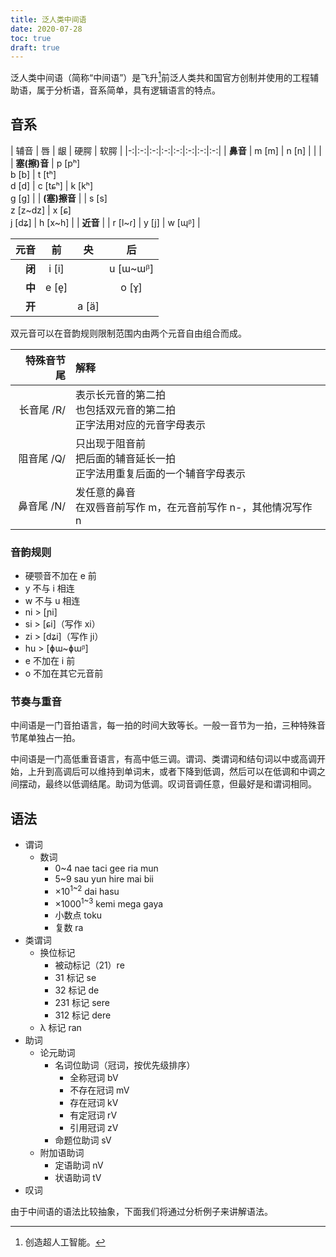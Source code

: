 ```yaml
---
title: 泛人类中间语
date: 2020-07-28
toc: true
draft: true
---
```


泛人类中间语（简称“中间语”）是飞升[^ascension]前泛人类共和国官方创制并使用的工程辅助语，属于分析语，音系简单，具有逻辑语言的特点。

[^ascension]: 创造超人工智能。

## 音系

| 辅音 | 唇 | 龈 | 硬腭 | 软腭 |
|-:|:-:|:-:|:-:|:-:|:-:|:-:|:-:|
| **鼻音** | m [m] | n [n] | [ ]() | [ ]() |
| **塞(擦)音** | p [pʰ]<br>b [b] | t [tʰ]<br>d [d] | c [tɕʰ] | k [kʰ]<br>g [g] |
| **(塞)擦音** | [ ]() | s [s]<br>z [z~dz] | x [ɕ]<br>j [dʑ] | h [x~h] |
| **近音** | [ ]() | r [l~ɾ] | y [j] | w [ɰᵝ] |

| 元音 | 前 | 央 | 后 |
|-:|:-:|:-:|:-:|
| **闭** | i [i] | [ ]() | u [ɯ~ɯᵝ] |
| **中** | e [e̞] | [ ]() | o [ɤ̞] |
| **开** | [ ]() | a [ä] | [ ]() |

双元音可以在音韵规则限制范围内由两个元音自由组合而成。

| 特殊音节尾 | 解释 |
|-:|:-|
| 长音尾 /R/ | 表示长元音的第二拍<br>也包括双元音的第二拍<br>正字法用对应的元音字母表示 |
| 阻音尾 /Q/ | 只出现于阻音前<br>把后面的辅音延长一拍<br>正字法用重复后面的一个辅音字母表示 |
| 鼻音尾 /N/ | 发任意的鼻音<br>在双唇音前写作 m，在元音前写作 n-，其他情况写作 n |

### 音韵规则

- 硬颚音不加在 e 前
- y 不与 i 相连
- w 不与 u 相连
- ni > [ɲi]
- si > [ɕi]（写作 xi）
- zi > [dʑi]（写作 ji）
- hu > [ɸɯ~ɸɯᵝ]
- e 不加在 i 前
- o 不加在其它元音前

### 节奏与重音

中间语是一门音拍语言，每一拍的时间大致等长。一般一音节为一拍，三种特殊音节尾单独占一拍。

中间语是一门高低重音语言，有高中低三调。谓词、类谓词和结句词以中或高调开始，上升到高调后可以维持到单词末，或者下降到低调，然后可以在低调和中调之间摆动，最终以低调结尾。助词为低调。叹词音调任意，但最好是和谓词相同。

## 语法

- 谓词
  - 数词
    - 0~4 nae taci gee ria mun
    - 5~9 sau yun hire mai bii
    - ×10<sup>1~2</sup> dai hasu
    - ×1000<sup>1~3</sup> kemi mega gaya
    - 小数点 toku
    - 复数 ra
- 类谓词
  - 换位标记
    - 被动标记（21）re
    - 31 标记 se
    - 32 标记 de
    - 231 标记 sere
    - 312 标记 dere
  - λ 标记 ran
- 助词
  - 论元助词
    - 名词位助词（冠词，按优先级排序）<!-- pdgh -->
      - 全称冠词 bV
      - 不存在冠词 mV
      - 存在冠词 kV
      - 有定冠词 rV
      - 引用冠词 zV
    - 命题位助词 sV
  - 附加语助词
    - 定语助词 nV
    - 状语助词 tV
- 叹词

由于中间语的语法比较抽象，下面我们将通过分析例子来讲解语法。

<style>
html body h1, html body h2, html body h3,
  html body h4, html body h5, html body h6 {
  break-after: avoid;
}
p {
  break-inside: avoid;
}
blockquote table tr td,
  blockquote table tr th {
  font-weight: normal;
  border: none;
  padding: 0 0.25em;
  white-space: nowrap;
  text-align: center;
}
blockquote table tr td:first-child,
  blockquote table tr th:first-child {
  padding-left: 0;
  text-align: right;
}
blockquote table tr td:last-child,
  blockquote table tr th:last-child {
  padding-right: 0;
}
blockquote table tr th {
  border-bottom: 1px black solid;
}
@media print, (width: 736px) and (height: 700px) {
  html body blockquote {
    color: #4E6A6A;
  }
  html body table {
    display: block;
    width: auto;
  }
  p a {
    position: relative;
  }
  p a:before {
    content: attr(href);
    font-size: x-small;
    position: absolute;
    bottom: 1.25rem;
    line-height: 1em;
    color: #6D8585;
  }
  li a:after {
    content: " (" attr(href) ")";
    font-size: small;
    color: #6D8585;
  }
}
</style>
